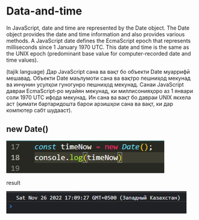# Data-and-time

In JavaScript, date and time are represented by the Date object. The Date object provides the date and time information and also provides various methods. A JavaScript date defines the EcmaScript epoch that represents milliseconds since 1 January 1970 UTC. This date and time is the same as the UNIX epoch (predominant base value for computer-recorded date and time values).

(tajik language)
Дар JavaScript сана ва вақт бо объекти Date муаррифӣ мешавад. 
Объекти Date маълумоти сана ва вақтро пешниҳод мекунад ва инчунин усулҳои 
гуногунро пешниҳод мекунад. Санаи JavaScript давраи EcmaScript-ро муайян мекунад, ки 
миллисонияҳоро аз 1 январи соли 1970 UTC ифода мекунад. Ин сана ва вақт бо давраи UNIX 
якхела аст (қимати бартаридошта барои арзишҳои сана ва вақт, ки дар компютер сабт шудааст). 


## new Date()

![](./img/new%20date.jpg)

result

![](./img/new%20date%20answer.jpg)
